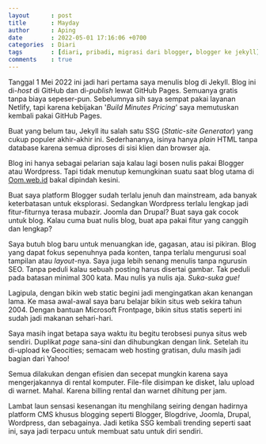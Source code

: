 ```yaml
---
layout      : post
title       : Mayday
author      : Aping
date        : 2022-05-01 17:16:06 +0700
categories  : Diari
tags        : [diari, pribadi, migrasi dari blogger, blogger ke jekyll]
comments    : true
---
```

Tanggal 1 Mei 2022 ini jadi hari pertama saya menulis blog di Jekyll. Blog ini di-*host* di GitHub dan di-*publish* lewat GitHub Pages. Semuanya gratis tanpa biaya sepeser-pun. Sebelumnya sih saya sempat pakai layanan Netlify, tapi karena kebijakan '*Build Minutes Pricing*' saya memutuskan kembali pakai GitHub Pages.

Buat yang belum tau, Jekyll itu salah satu SSG (*Static-site Generator*) yang cukup populer akhir-akhir ini. Sederhananya, isinya hanya *plain* HTML tanpa database karena semua diproses di sisi klien dan browser aja.

Blog ini hanya sebagai pelarian saja kalau lagi bosen nulis pakai Blogger atau Wordpress. Tapi tidak menutup kemungkinan suatu saat blog utama di [Oom.web.id](https://oom.web.id "Oom Blogger") bakal dipindah kesini.

Buat saya platform Blogger sudah terlalu jenuh dan mainstream, ada banyak keterbatasan untuk eksplorasi. Sedangkan Wordpress terlalu lengkap jadi fitur-fiturnya terasa mubazir. Joomla dan Drupal? Buat saya gak cocok untuk blog. Kalau cuma buat nulis blog, buat apa pakai fitur yang canggih dan lengkap?

Saya butuh blog baru untuk menuangkan ide, gagasan, atau isi pikiran. Blog yang dapat fokus sepenuhnya pada konten, tanpa terlalu mengurusi soal tampilan atau *layout*-nya. Saya juga lebih senang menulis tanpa ngurusin SEO. Tanpa peduli kalau sebuah posting harus disertai gambar. Tak peduli pada batasan minimal 300 kata. Mau nulis ya nulis aja. *Suka-suka gue!*

Lagipula, dengan bikin web static begini jadi mengingatkan akan kenangan lama. Ke masa awal-awal saya baru belajar bikin situs web sekira tahun 2004. Dengan bantuan Microsoft Frontpage, bikin situs statis seperti ini sudah jadi makanan sehari-hari.

Saya masih ingat betapa saya waktu itu begitu terobsesi punya situs web sendiri. Duplikat *page* sana-sini dan dihubungkan dengan link. Setelah itu di-upload ke Geocities; semacam web hosting gratisan, dulu masih jadi bagian dari Yahoo!

Semua dilakukan dengan efisien dan secepat mungkin karena saya mengerjakannya di rental komputer. File-file disimpan ke disket, lalu upload di warnet. Mahal. Karena billing rental dan warnet dihitung per jam.

Lambat laun sensasi kesenangan itu menghilang seiring dengan hadirnya platform CMS khusus blogging seperti Blogger, Blogdrive, Joomla, Drupal, Wordpress, dan sebagainya. Jadi ketika SSG kembali trending seperti saat ini, saya jadi terpacu untuk membuat satu untuk diri sendiri.
